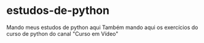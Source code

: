 # estudos-de-python
 Mando meus estudos de python aqui
 Também mando aqui os exercícios do curso de python do canal "Curso em Vídeo"
